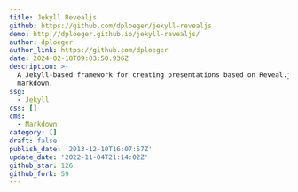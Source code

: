 ```yaml
---
title: Jekyll Revealjs
github: https://github.com/dploeger/jekyll-revealjs
demo: http://dploeger.github.io/jekyll-revealjs/
author: dploeger
author_link: https://github.com/dploeger
date: 2024-02-18T09:03:50.936Z
description: >-
  A Jekyll-based framework for creating presentations based on Reveal.js and
  markdown.
ssg:
  - Jekyll
css: []
cms:
  - Markdown
category: []
draft: false
publish_date: '2013-12-10T16:07:57Z'
update_date: '2022-11-04T21:14:02Z'
github_star: 126
github_fork: 59
---
```

